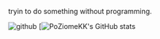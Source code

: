 tryin to do something without programming.

![github](https://img.shields.io/badge/GitHub-000000?style=for-the-badge&logo=GitHub&logoColor=white)
[![PoZiomeKK's GitHub stats](https://github-readme-stats.vercel.app/api?username=poziomekk&count_private=true&show_icons=true&theme=synthwave)

<!---
poziomekk/poziomekk is a ✨ special ✨ repository because its `README.md` (this file) appears on your GitHub profile.
You can click the Preview link to take a look at your changes.
--->
